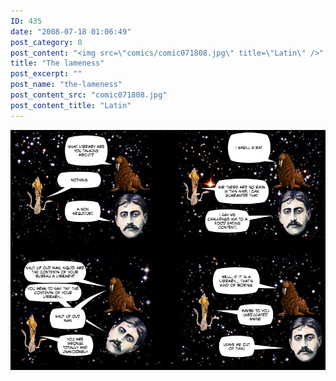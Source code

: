 ```yaml
---
ID: 435
date: "2008-07-18 01:06:49"
post_category: 0
post_content: "<img src=\"comics/comic071808.jpg\" title=\"Latin\" />"
title: "The lameness"
post_excerpt: ""
post_name: "the-lameness"
post_content_src: "comic071808.jpg"
post_content_title: "Latin"
---
```



[![Latin](/comics-hi-res/comic071808.jpg)](/comics-hi-res/comic071808.jpg)
